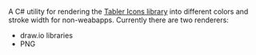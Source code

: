 A C# utility for rendering the [Tabler Icons library](https://github.com/tabler/tabler-icons) into different colors and stroke width for non-weabapps. Currently there are two renderers:

* draw.io libraries
* PNG